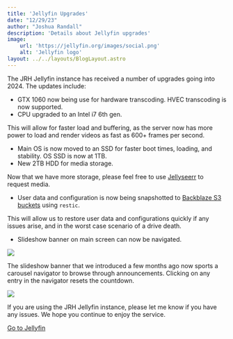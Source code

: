 ```yaml
---
title: 'Jellyfin Upgrades'
date: "12/29/23"
author: "Joshua Randall"
description: 'Details about Jellyfin upgrades'
image:
    url: 'https://jellyfin.org/images/social.png'
    alt: 'Jellyfin logo'
layout: ../../layouts/BlogLayout.astro
---
```

The JRH Jellyfin instance has received a number of upgrades going into 2024. The updates include:

- GTX 1060 now being use for hardware transcoding. HVEC transcoding is now supported.
- CPU upgraded to an Intel i7 6th gen.


This will allow for faster load and buffering, as the server now has more power to load and render videos as fast as 600+ frames per second.

- Main OS is now moved to an SSD for faster boot times, loading, and stability. OS SSD is now at 1TB.
- New 2TB HDD for media storage.


Now that we have more storage, please feel free to use [Jellyseerr](https://jellyseerr.joshrandall.net) to request media.

- User data and configuration is now being snapshotted to [Backblaze S3 buckets](https://backblaze.com) using `restic`.


This will allow us to restore user data and configurations quickly if any issues arise, and in the worst case scenario of a drive death.

- Slideshow banner on main screen can now be navigated.

<img src="/assets/231230_02h08m55s_screenshot.png">



The slideshow banner that we introduced a few months ago now sports a carousel navigator to browse through announcements. Clicking on any entry in the navigator resets the countdown.

<img src="/assets/231230_02h06m32s_screenshot.png">



If you are using the JRH Jellyfin instance, please let me know if you have any issues. We hope you continue to enjoy the service.

<a class=button href="https://jellyfin.joshrandall.net">Go to Jellyfin</a>
